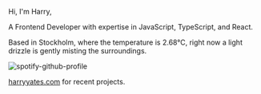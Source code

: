 Hi, I'm Harry,

A Frontend Developer with expertise in JavaScript, TypeScript, and React.

<!-- WEATHER_START -->
Based in Stockholm, where the temperature is 2.68°C, right now a light drizzle is gently misting the surroundings.
<!-- WEATHER_END -->

<p align="left">
  <a>
    <img src="https://spotify-github-profile.vercel.app/api/view?uid=bigbello&cover_image=true&theme=natemoo-re&show_offline=true&background_color=121212&interchange=false&bar_color=53b14f&bar_color_cover=false" alt="spotify-github-profile">
  </a>
</p>

[harryyates.com](https://harryyates.com) for recent projects.
